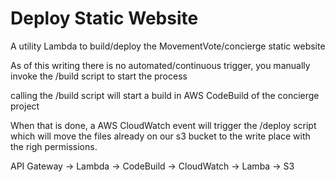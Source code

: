# Deploy Static Website

A utility Lambda to build/deploy the MovementVote/concierge static website

As of this writing there is no automated/continuous trigger, you manually invoke the /build script to start the process

calling the /build script will start a build in AWS CodeBuild of the concierge project

When that is done, a AWS CloudWatch event will trigger the /deploy script which will move the files already on our s3 bucket to the write place with the righ permissions.

API Gateway -> Lambda -> CodeBuild -> CloudWatch -> Lamba -> S3